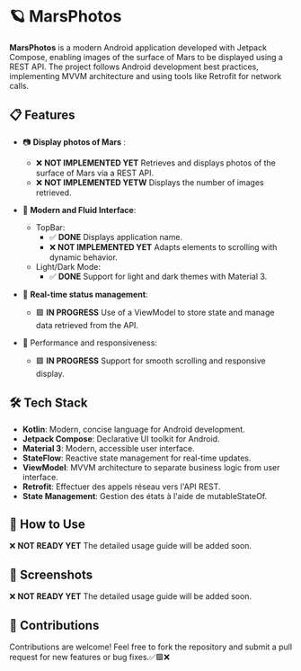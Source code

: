 # 🪐 **MarsPhotos**
**MarsPhotos** is a modern Android application developed with Jetpack Compose, enabling images of the surface of Mars to be displayed using a REST API. The project follows Android development best practices, implementing MVVM architecture and using tools like Retrofit for network calls.

## 📋 **Features**
   - 📷 **Display photos of Mars** :

      - ❌ **NOT IMPLEMENTED YET** Retrieves and displays photos of the surface of Mars via a REST API.
      - ❌ **NOT IMPLEMENTED YETW** Displays the number of images retrieved.

   - 🎨 **Modern and Fluid Interface**:

      - TopBar:
         - ✅ **DONE** Displays application name.
         - ❌ **NOT IMPLEMENTED YET** Adapts elements to scrolling with dynamic behavior.
      - Light/Dark Mode:
         - ✅ **DONE** Support for light and dark themes with Material 3.

   - 🔄 **Real-time status management**:

      - 🟩 **IN PROGRESS** Use of a ViewModel to store state and manage data retrieved from the API. 

   - 🚀 Performance and responsiveness:
   
      - 🟩 **IN PROGRESS** Support for smooth scrolling and responsive display.             

## 🛠️ **Tech Stack**
   - **Kotlin**: Modern, concise language for Android development.
   - **Jetpack Compose**: Declarative UI toolkit for Android.
   - **Material 3**: Modern, accessible user interface.
   - **StateFlow**: Reactive state management for real-time updates.
   - **ViewModel**: MVVM architecture to separate business logic from user interface.
   - **Retrofit**: Effectuer des appels réseau vers l'API REST.
   - **State Management**: Gestion des états à l'aide de mutableStateOf.
   
## 🚀 **How to Use**
❌ **NOT READY YET** The detailed usage guide will be added soon.

   
## 📸 **Screenshots**
❌ **NOT READY YET** The detailed usage guide will be added soon.

## 🤝 **Contributions**
Contributions are welcome! Feel free to fork the repository and submit a pull request for new features or bug fixes.✅🟩❌